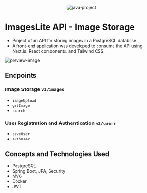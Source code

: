 <p align="center">
 <img src="https://img.shields.io/static/v1?label=Project&message=Java&color=8257E5&labelColor=000000" alt="java-project" />
</p>

# ImagesLite API - Image Storage
- Project of an API for storing images in a PostgreSQL database.
- A front-end application was developed to consume the API using Next.js, React components, and Tailwind CSS.

<img src="./public/preview.gif" alt="preview-image">

## Endpoints
### Image Storage `v1/images`
- `imageUpload`
- `getImage`
- `search`
### User Registration and Authentication `v1/users`
- `saveUser`
- `authUser`

## Concepts and Technologies Used
- PostgreSQL
- Spring Boot, JPA, Security
- MVC
- Docker
- JWT
